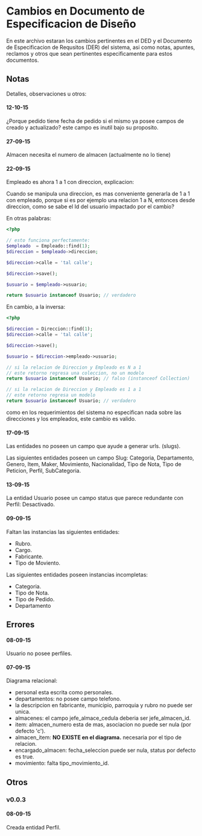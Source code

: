 # Cambios en Documento de Especificacion de Diseño

En este archivo estaran los cambios pertinentes en el DED y el Documento de Especificacion de Requsitos (DER) del sistema, asi como notas, apuntes, reclamos y otros que sean pertinentes especificamente para estos documentos.

## Notas

Detalles, observaciones u otros:

#### 12-10-15

¿Porque pedido tiene fecha de pedido si el mismo ya posee campos de creado y actualizado?
este campo es inutil bajo su proposito.

#### 27-09-15

Almacen necesita el numero de almacen (actualmente no lo tiene)

#### 22-09-15

Empleado es ahora 1 a 1 con direccion, explicacion:

Cuando se manipula una direccion, es mas conveniente generarla de 1 a 1 con empleado, porque si es por ejemplo una relacion 1 a N, entonces desde direccion, como se sabe el Id del usuario impactado por el cambio?

En otras palabras:

```php
<?php

// esto funciona perfectamente:
$empleado  = Empleado::find(1);
$direccion = $empleado->direccion;

$direccion->calle = 'tal calle';

$direccion->save();

$usuario = $empleado->usuario;

return $usuario instanceof Usuario; // verdadero
```

En cambio, a la inversa:

```php
<?php

$direccion = Direccion::find(1);
$direccion->calle = 'tal calle';

$direccion->save();

$usuario = $direccion->empleado->usuario;

// si la relacion de Direccion y Empleado es N a 1
// este retorno regresa una coleccion, no un modelo
return $usuario instanceof Usuario; // falso (instanceof Collection)

// si la relacion de Direccion y Empleado es 1 a 1
// este retorno regresa un modelo
return $usuario instanceof Usuario; // verdadero
```

como en los requerimientos del sistema no especifican nada sobre las direcciones y los empleados, este cambio es valido.

#### 17-09-15

Las entidades no poseen un campo que ayude a generar urls. (slugs).

Las siguientes entidades poseen un campo Slug: Categoria, Departamento, Genero, Item, Maker, Movimiento, Nacionalidad, Tipo de Nota, Tipo de Peticion, Perfil, SubCategoria.

#### 13-09-15

La entidad Usuario posee un campo status que parece redundante con Perfil: Desactivado.

#### 09-09-15

Faltan las instancias las siguientes entidades:

- Rubro.
- Cargo.
- Fabricante.
- Tipo de Moviento.

Las siguientes entidades poseen instancias incompletas:
- Categoria.
- Tipo de Nota.
- Tipo de Pedido.
- Departamento

## Errores

#### 08-09-15

Usuario no posee perfiles.

#### 07-09-15

Diagrama relacional:

- personal esta escrita como personales.
- departamentos: no posee campo telefono.
- la descripcion en fabricante, municipio, parroquia y rubro no puede ser unica.
- almacenes: el campo jefe_almace_cedula deberia ser jefe_almacen_id.
- item: almacen_numero esta de mas, asociacion no puede ser nula (por defecto 'c').
- almacen_item: __NO EXISTE en el diagrama.__ necesaria por el tipo de relacion.
- encargado_almacen: fecha_seleccion puede ser nula, status por defecto es true.
- movimiento: falta tipo_movimiento_id.

## Otros

### v0.0.3

#### 08-09-15

Creada entidad Perfil.
